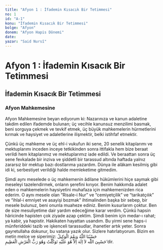 ```yaml
---
title: "Afyon 1 : İfademin Kısacık Bir Tetimmesi"
no: 1
id: "A-1"
konu: "İfademin Kısacık Bir Tetimmesi"
bolge: "Afyon"
donem: "Afyon Hapis Dönemi"
date: 
yazar: "Said Nursî"
---
```


# Afyon 1 : İfademin Kısacık Bir Tetimmesi

## İfademin Kısacık Bir Tetimmesi

### Afyon Mahkemesine

Afyon Mahkemesine beyan ediyorum ki: Nazarınıza ve kanun adaletine takdim edilen ifademde bulunan; üç vecihle kanunsuz menzilimi basmak, beni sorguya çekmek ve tevkif etmek, üç büyük mahkemelerin hürmetlerini kırmak ve haysiyet ve adaletlerine ilişmektir, belki istihfaf etmektir.

Çünkü üç mahkeme ve üç ehl-i vukufun iki sene, 20 senelik kitaplarımı ve mektuplarımı inceden inceye tetkikinden sonra ittifakla hem bize beraat verildi hem kitaplarımız ve mektuplarımız iade edildi. Ve beraattan sonra üç sene fevkalade bir inziva ve şiddetli bir tarassud altında haftada yalnız zararsız bir mektup bazı dostlarıma yazardım. Dünya ile alâkam kesilmiş gibi idi ki, serbestiyet verildiği halde memleketime gitmedim.

Şimdi aynı meselede o üç mahkemenin âdilane hükümlerini hiçe saymak gibi meseleyi tazelendirmek, onların şerefini kırıyor. Benim hakkımda adalet eden o mahkemelerin haysiyetini muhafaza için mahkemenizden rica ederim. O aynı mesele olan “Risale-i Nur” ve “cemiyetçilik” ve “tarikatçılık” ve “ihlal-i emniyet ve asayişi bozmak” ihtimalinden başka bir sebep, bir mesele bulunuz, beni onunla muaheze ediniz. Benim kusurlarım çoktur. Ben de size mesuliyetime dair yardım edeceğime karar verdim. Çünkü hapsin hâricinde hapisten çok ziyade azap çektim. Şimdi benim için medar-ı rahat; ya kabir, ya hapistir. Hakikaten hayattan usandım. Bu yirmi sene haps-i münferiddeki tazib ve işkenceli tarassudlar, ihanetler artık yeter. Sonra gayretullaha dokunur, bu vatana yazık olur. Sizlere hatırlatıyorum. Bizim en metin melce ve siperimiz: 
<span class="arabic" dir="rtl" title="Meal: “Allah bize yeter, O ne güzel vekildir!” [Âl-i İmrân Sûresi, 3:173]">حَسْبُنَا اللّٰهُ وَنِعْمَ الْوَكِيلُ</span><br><span class="arabic" dir="rtl" title="Meal: “Bana Allah yeter. Ondan başka hiçbir ilah yoktur. Ben ancak Ona tevekkül ettim. O, yüce Arşın sahibidir.” [Tevbe Sûresi, 9:129]">حَسْبِىَ اللّٰه لاَ اِلٰهَ اِلاَّ هُوَ عَلَيْهِ تَوَكَّلْتُ وَهُوَ رَبُّ الْعَرْشِ الْعَظِيمِ</span>‘dir.
